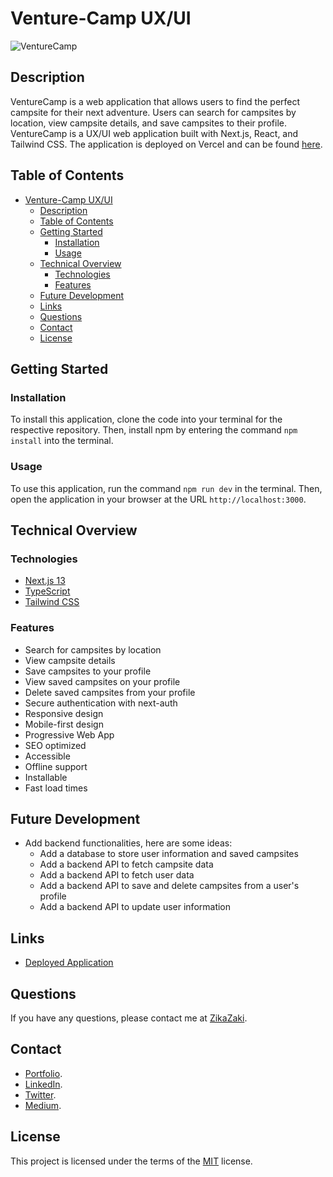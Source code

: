 # Venture-Camp UX/UI

![VentureCamp](/venturecamp-screenshot.png)

## Description

VentureCamp is a web application that allows users to find the perfect campsite for their next adventure. Users can search for campsites by location, view campsite details, and save campsites to their profile. VentureCamp is a UX/UI web application built with Next.js, React, and Tailwind CSS. The application is deployed on Vercel and can be found [here](https://venture-camp.vercel.app/).

## Table of Contents

- [Venture-Camp UX/UI](#venture-camp-uxui)
  - [Description](#description)
  - [Table of Contents](#table-of-contents)
  - [Getting Started](#getting-started)
    - [Installation](#installation)
    - [Usage](#usage)
  - [Technical Overview](#technical-overview)
    - [Technologies](#technologies)
    - [Features](#features)
  - [Future Development](#future-development)
  - [Links](#links)
  - [Questions](#questions)
  - [Contact](#contact)
  - [License](#license)

## Getting Started

### Installation

To install this application, clone the code into your terminal for the respective repository. Then, install npm by entering the command ```npm install```  into the terminal.

### Usage

To use this application, run the command ```npm run dev``` in the terminal. Then, open the application in your browser at the URL ```http://localhost:3000```.

## Technical Overview

### Technologies

- [Next.js 13](https://nextjs.org/)
- [TypeScript](https://www.typescriptlang.org/)
- [Tailwind CSS](https://tailwindcss.com/)

### Features

- Search for campsites by location
- View campsite details
- Save campsites to your profile
- View saved campsites on your profile
- Delete saved campsites from your profile
- Secure authentication with next-auth
- Responsive design
- Mobile-first design
- Progressive Web App
- SEO optimized
- Accessible
- Offline support
- Installable
- Fast load times

## Future Development

- Add backend functionalities, here are some ideas:
  - Add a database to store user information and saved campsites
  - Add a backend API to fetch campsite data
  - Add a backend API to fetch user data
  - Add a backend API to save and delete campsites from a user's profile
  - Add a backend API to update user information

## Links

- [Deployed Application](https://venture-camp.vercel.app/)

## Questions

If you have any questions, please contact me at [ZikaZaki](<mailto:zika.github@gmail.com>).

## Contact

- [Portfolio](https://zikazaki.com).
- [LinkedIn](https://www.linkedin.com/in/zikazaki/).
- [Twitter](https://twitter.com/KhamisiZakariya).
- [Medium](https://zikazaki.medium.com/).

## License

This project is licensed under the terms of the [MIT](https://opensource.org/licenses/MIT) license.
